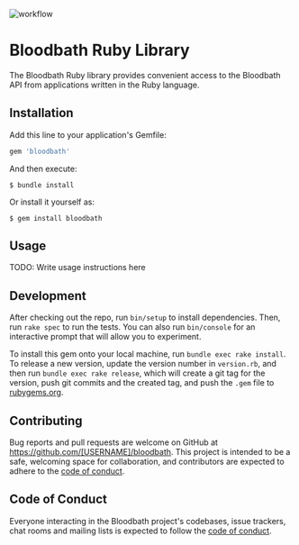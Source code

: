 ![workflow](https://github.com/bloodbath-io/bloodbath-ruby/actions/workflows/main.yml/badge.svg)

# Bloodbath Ruby Library

The Bloodbath Ruby library provides convenient access to the Bloodbath API from applications written in the Ruby language.

## Installation

Add this line to your application's Gemfile:

```ruby
gem 'bloodbath'
```

And then execute:

    $ bundle install

Or install it yourself as:

    $ gem install bloodbath

## Usage

TODO: Write usage instructions here

## Development

After checking out the repo, run `bin/setup` to install dependencies. Then, run `rake spec` to run the tests. You can also run `bin/console` for an interactive prompt that will allow you to experiment.

To install this gem onto your local machine, run `bundle exec rake install`. To release a new version, update the version number in `version.rb`, and then run `bundle exec rake release`, which will create a git tag for the version, push git commits and the created tag, and push the `.gem` file to [rubygems.org](https://rubygems.org).

## Contributing

Bug reports and pull requests are welcome on GitHub at https://github.com/[USERNAME]/bloodbath. This project is intended to be a safe, welcoming space for collaboration, and contributors are expected to adhere to the [code of conduct](https://github.com/[USERNAME]/bloodbath/blob/master/CODE_OF_CONDUCT.md).

## Code of Conduct

Everyone interacting in the Bloodbath project's codebases, issue trackers, chat rooms and mailing lists is expected to follow the [code of conduct](https://github.com/[USERNAME]/bloodbath/blob/master/CODE_OF_CONDUCT.md).

